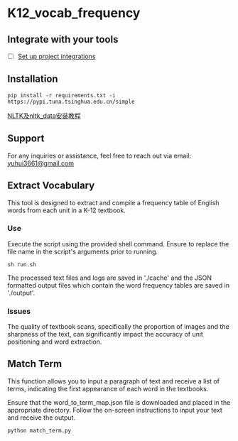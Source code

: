 # K12_vocab_frequency

## Integrate with your tools

- [ ] [Set up project integrations](http://103.231.255.140:9000/Nancy/k12_vocab_frequency/-/settings/integrations)

## Installation
```
pip install -r requirements.txt -i https://pypi.tuna.tsinghua.edu.cn/simple
```
[NLTK及nltk_data安装教程](https://www.jianshu.com/p/3cee73895eff)

## Support
For any inquiries or assistance, feel free to reach out via email: yuhui3661@gmail.com

## Extract Vocabulary
This tool is designed to extract and compile a frequency table of English words from each unit in a K-12 textbook.

### Use
Execute the script using the provided shell command. Ensure to replace the file name in the script's arguments prior to running. 
```
sh run.sh
```


The processed text files and logs are saved in './cache' and the JSON formatted output files which contain the word frequency tables are saved in './output'.

### Issues
The quality of textbook scans, specifically the proportion of images and the sharpness of the text, can significantly impact the accuracy of unit positioning and word extraction.

## Match Term
This function allows you to input a paragraph of text and receive a list of terms, indicating the first appearance of each word in the textbooks.

Ensure that the word_to_term_map.json file is downloaded and placed in the appropriate directory. Follow the on-screen instructions to input your text and receive the output.
```
python match_term.py
```
